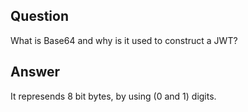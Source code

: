 ## Question

What is Base64 and why is it used to construct a JWT?

## Answer

It represends 8 bit bytes, by using (0 and 1) digits.